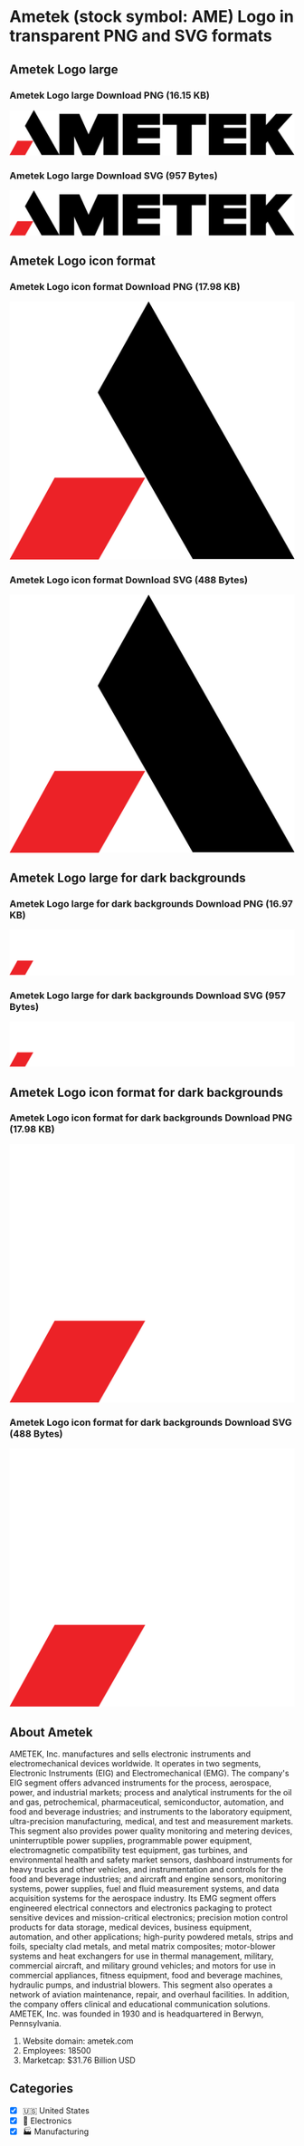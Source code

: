 # Ametek (stock symbol: AME) Logo in transparent PNG and SVG formats

## Ametek Logo large

### Ametek Logo large Download PNG (16.15 KB)

![Ametek Logo large Download PNG (16.15 KB)](/img/orig/AME_BIG-1653a283.png)

### Ametek Logo large Download SVG (957 Bytes)

![Ametek Logo large Download SVG (957 Bytes)](/img/orig/AME_BIG-a6651872.svg)

## Ametek Logo icon format

### Ametek Logo icon format Download PNG (17.98 KB)

![Ametek Logo icon format Download PNG (17.98 KB)](/img/orig/AME-60ee23cb.png)

### Ametek Logo icon format Download SVG (488 Bytes)

![Ametek Logo icon format Download SVG (488 Bytes)](/img/orig/AME-50b04c2d.svg)

## Ametek Logo large for dark backgrounds

### Ametek Logo large for dark backgrounds Download PNG (16.97 KB)

![Ametek Logo large for dark backgrounds Download PNG (16.97 KB)](/img/orig/AME_BIG.D-6b98c412.png)

### Ametek Logo large for dark backgrounds Download SVG (957 Bytes)

![Ametek Logo large for dark backgrounds Download SVG (957 Bytes)](/img/orig/AME_BIG.D-953aa3f8.svg)

## Ametek Logo icon format for dark backgrounds

### Ametek Logo icon format for dark backgrounds Download PNG (17.98 KB)

![Ametek Logo icon format for dark backgrounds Download PNG (17.98 KB)](/img/orig/AME.D-4ba2a212.png)

### Ametek Logo icon format for dark backgrounds Download SVG (488 Bytes)

![Ametek Logo icon format for dark backgrounds Download SVG (488 Bytes)](/img/orig/AME.D-c446b6a0.svg)

## About Ametek

AMETEK, Inc. manufactures and sells electronic instruments and electromechanical devices worldwide. It operates in two segments, Electronic Instruments (EIG) and Electromechanical (EMG). The company's EIG segment offers advanced instruments for the process, aerospace, power, and industrial markets; process and analytical instruments for the oil and gas, petrochemical, pharmaceutical, semiconductor, automation, and food and beverage industries; and instruments to the laboratory equipment, ultra-precision manufacturing, medical, and test and measurement markets. This segment also provides power quality monitoring and metering devices, uninterruptible power supplies, programmable power equipment, electromagnetic compatibility test equipment, gas turbines, and environmental health and safety market sensors, dashboard instruments for heavy trucks and other vehicles, and instrumentation and controls for the food and beverage industries; and aircraft and engine sensors, monitoring systems, power supplies, fuel and fluid measurement systems, and data acquisition systems for the aerospace industry. Its EMG segment offers engineered electrical connectors and electronics packaging to protect sensitive devices and mission-critical electronics; precision motion control products for data storage, medical devices, business equipment, automation, and other applications; high-purity powdered metals, strips and foils, specialty clad metals, and metal matrix composites; motor-blower systems and heat exchangers for use in thermal management, military, commercial aircraft, and military ground vehicles; and motors for use in commercial appliances, fitness equipment, food and beverage machines, hydraulic pumps, and industrial blowers. This segment also operates a network of aviation maintenance, repair, and overhaul facilities. In addition, the company offers clinical and educational communication solutions. AMETEK, Inc. was founded in 1930 and is headquartered in Berwyn, Pennsylvania.

1. Website domain: ametek.com
2. Employees: 18500
3. Marketcap: $31.76 Billion USD


## Categories
- [x] 🇺🇸 United States
- [x] 🔌 Electronics
- [x] 🏭 Manufacturing
